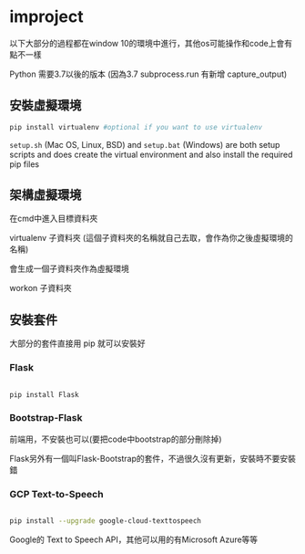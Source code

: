 # improject
以下大部分的過程都在window 10的環境中進行，其他os可能操作和code上會有點不一樣

Python 需要3.7以後的版本 (因為3.7 subprocess.run 有新增 capture_output)
## 安裝虛擬環境

```bash
pip install virtualenv #optional if you want to use virtualenv
```

`setup.sh` (Mac OS, Linux, BSD) and `setup.bat` (Windows) are both setup scripts and does create the virtual environment and also install the required pip files

## 架構虛擬環境

在cmd中進入目標資料夾

virtualenv 子資料夾 (這個子資料夾的名稱就自己去取，會作為你之後虛擬環境的名稱)

會生成一個子資料夾作為虛擬環境

workon 子資料夾

## 安裝套件

大部分的套件直接用 pip 就可以安裝好

### Flask 

```bash

pip install Flask 

```
### Bootstrap-Flask

前端用，不安裝也可以(要把code中bootstrap的部分刪除掉)

Flask另外有一個叫Flask-Bootstrap的套件，不過很久沒有更新，安裝時不要安裝錯

### GCP Text-to-Speech

```bash

pip install --upgrade google-cloud-texttospeech

```
 
Google的 Text to Speech API，其他可以用的有Microsoft Azure等等



